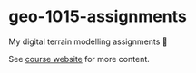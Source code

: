 # geo-1015-assignments

My digital terrain modelling assignments 🗻

See [course website](https://3d.bk.tudelft.nl/courses/geo1015/) for more content.

